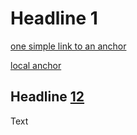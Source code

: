 # Headline 1

[one simple link to an anchor](anchor2_valid.md#headline-22)

[local anchor](#headline-12)

<!--- pyml disable-next-line no-inline-html -->
## Headline <u>12</u>

Text
